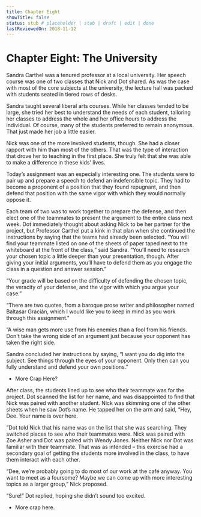 ```yaml
---
title: Chapter Eight
showTitle: false
status: stub # placeholder | stub | draft | edit | done
lastReviewedOn: 2018-11-12
---
```


# Chapter Eight: The University

Sandra Carthel was a tenured professor at a local university. Her speech course was one of two classes that Nick and Dot shared. As was the case with most of the core subjects at the university, the lecture hall was packed with students seated in tiered rows of desks.

Sandra taught several liberal arts courses. While her classes tended to be large, she tried her best to understand the needs of each student, tailoring her classes to address the whole and her office hours to address the individual. Of course, many of the students preferred to remain anonymous. That just made her job a little easier.

Nick was one of the more involved students, though. She had a closer rapport with him than most of the others. That was the type of interaction that drove her to teaching in the first place. She truly felt that she was able to make a difference in these kids’ lives.

Today’s assignment was an especially interesting one. The students were to pair up and prepare a speech to defend an indefensible topic. They had to become a proponent of a position that they found repugnant, and then defend that position with the same vigor with which they would normally oppose it.

Each team of two was to work together to prepare the defense, and then elect one of the teammates to present the argument to the entire class next week. Dot immediately thought about asking Nick to be her partner for the project, but Professor Carthel put a kink in that plan when she continued the instructions by saying that the teams had already been selected. “You will find your teammate listed on one of the sheets of paper taped next to the whiteboard at the front of the class,” said Sandra. “You’ll need to research your chosen topic a little deeper than your presentation, though. After giving your initial arguments, you’ll have to defend them as you engage the class in a question and answer session.”

“Your grade will be based on the difficulty of defending the chosen topic, the veracity of your defense, and the vigor with which you argue your case.” 

“There are two quotes, from a baroque prose writer and philosopher named Baltasar Gracián, which I would like you to keep in mind as you work through this assignment."

”A wise man gets more use from his enemies than a fool from his friends. Don't take the wrong side of an argument just because your opponent has taken the right side.

Sandra concluded her instructions by saying, “I want you do dig into the subject. See things through the eyes of your opponent. Only then can you fully understand and defend your own positions.”

* More Crap Here?

After class, the students lined up to see who their teammate was for the project. Dot scanned the list for her name, and was disappointed to find that Nick was paired with another student. Nick was skimming one of the other sheets when he saw Dot’s name. He tapped her on the arm and said, “Hey, Dee. Your name is over here.

”Dot told Nick that his name was on the list that she was searching. They switched places to see who their teammates were. Nick was paired with Zoe Asher and Dot was paired with Wendy Jones. Neither Nick nor Dot was familiar with their teammate. That was as intended – this exercise had a secondary goal of getting the students more involved in the class, to have them interact with each other.

“Dee, we’re probably going to do most of our work at the café anyway. You want to meet as a foursome? Maybe we can come up with more interesting topics as a larger group,” Nick proposed.

“Sure!” Dot replied, hoping she didn’t sound too excited.

* More crap here.
